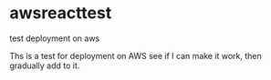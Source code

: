 # awsreacttest
test deployment on aws

Ths is a test for deployment  on AWS see if I can make it work, then gradually add to it. 
